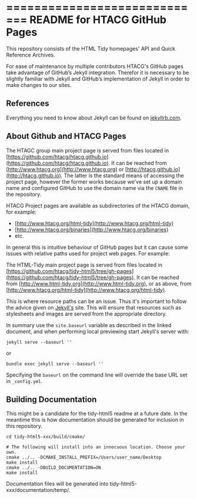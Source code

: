 =============================
README for HTACG GitHub Pages
=============================

This repository consists of the HTML Tidy homepages' API and Quick Reference Archives.

For ease of maintenance by multiple contributors HTACG's GitHub pages take advantage of
GitHub’s Jekyll integration. Therefor it is necessary to be slightly familiar with Jekyll
and GitHub’s implementation of Jekyll in order to make changes to our sites.


References
----------

Everything you need to know about Jekyll can be found on
[jekyllrb.com](http://jekyllrb.com).


About Github and HTACG Pages
----------------------------

The HTAGC group main project page is served from files located in
[https://github.com/htacg/htacg.github.io](https://github.com/htacg/htacg.github.io). It
can be reached from [http://www.htacg.org](http://www.htacg.org) or 
[http://htacg.github.io](http://htacg.github.io). The latter is the standard means of
accessing the project page, however the former works because we've set up a domain name
and configured GitHub to use the domain name via the `CNAME` file in the repository.

HTACG Project pages are available as subdirectories of the HTACG domain, for example:

- [http://www.htacg.org/html-tidy](http://www.htacg.org/html-tidy)
- [http://www.htacg.org/binaries](http://www.htacg.org/binaries)
- etc.

In general this is intuitive behaviour of GitHub pages but it can cause some issues with
relative paths used for project web pages. For example:

The HTML-Tidy main project page is served from files located in
[https://github.com/htacg/tidy-html5/tree/gh-pages](https://github.com/htacg/tidy-html5/tree/gh-pages).
It can be reached from [http://www.html-tidy.org](http://www.html-tidy.org), or as above,
from [http://www.htacg.org/html-tidy](http://www.htacg.org/html-tidy).

This is where resource paths can be an issue. Thus it's important to follow the advice
given on [Jekyll's](http://jekyllrb.com/docs/github-pages/#project-page-url-structure)
site. This will ensure that resources such as stylesheets and images are served from the
appropriate directory.

In summary use the `site.baseurl` variable as described in the linked document, and when
performing local previewing start Jekyll's server with:

~~~
jekyll serve --baseurl ''
~~~

or

~~~
bundle exec jekyll serve --baseurl ''
~~~

Specifying the `baseurl` on the command line will override the base URL set in
`_config.yml`.


Building Documentation
----------------------

This might be a candidate for the tidy-html5 readme at a future date. In the meantime
this is how documentation should be generated for inclusion in this repository.

~~~
cd tidy-html5-xxx/build/cmake/

# The following will install into an innocuous location. Choose your own.
cmake ../.. -DCMAKE_INSTALL_PREFIX=/Users/user_name/Desktop
make install
cmake ../.. -DBUILD_DOCUMENTATION=ON
make install
~~~

Documentation files will be generated into tidy-html5-xxx/documentation/temp/.
